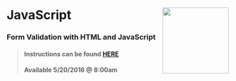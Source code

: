 # JavaScript <img align="right" src="https://github.com/Learning-Fuze/prototypes_C11.16/blob/assets/assets/images/logos/LF_LOGO.png?raw=true" width="150">
### Form Validation with HTML and JavaScript

>#### Instructions can be found <a href="http://learning-fuze.github.io/prototypes_C11.16/#/JS-Form-Validation" target="_blank">HERE</a>
>#### Available 5/20/2016 @ 8:00am